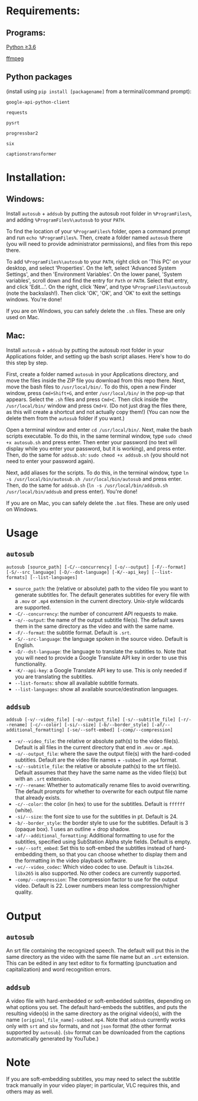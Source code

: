 # Requirements:
## Programs:
[Python &#x2265;3.6](https://python.org)

[ffmpeg](https://ffmpeg.org)

## Python packages
(install using `pip install [packagename]` from a terminal/command prompt):

`google-api-python-client`

`requests`

`pysrt`

`progressbar2`

`six`

`captionstransformer`

# Installation:
## Windows:
Install `autosub` + `addsub` by putting the autosub root folder in `%ProgramFiles%`, and adding `%ProgramFiles%\autosub` to your `PATH`.

To find the location of your `%ProgramFiles%` folder, open a command prompt and run `echo %ProgramFiles%`. Then, create a folder named `autosub` there (you will need to provide administrator permissions), and files from this repo there.

To add `%ProgramFiles%\autosub` to your `PATH`, right click on 'This PC' on your desktop, and select 'Properties'. On the left, select 'Advanced System Settings', and then 'Environment Variables'. On the lower panel, 'System variables', scroll down and find the entry for `Path` or `PATH`. Select that entry, and click 'Edit...'. On the right, click 'New', and type `%ProgramFiles%\autosub` (note the backslash!). Then click 'OK', 'OK', and 'OK' to exit the settings windows. You're done!

If you are on Windows, you can safely delete the `.sh` files. These are only used on Mac.

## Mac:
Install `autosub` + `addsub` by putting the autosub root folder in your Applications folder, and setting up the bash script aliases. Here's how to do this step by step.

First, create a folder named `autosub` in your Applications directory, and move the files inside the ZIP file you download from this repo there. Next, move the bash files to `/usr/local/bin/`. To do this, open a new Finder window, press `Cmd+Shift+G`, and enter `/usr/local/bin/` in the pop-up that appears. Select the `.sh` files and press `Cmd+C`. Then click inside the `/usr/local/bin/` window and press `Cmd+V`. (Do not just drag the files there, as this will create a shortcut and not actually copy them!) (You can now the delete them from the `autosub` folder if you want.)

Open a terminal window and enter `cd /usr/local/bin/`. Next, make the bash scripts executable. To do this, in the same terminal window, type `sudo chmod +x autosub.sh` and press enter. Then enter your password (no text will display while you enter your password, but it is working), and press enter. Then, do the same for `addsub.sh`: `sudo chmod +x addsub.sh` (you should not need to enter your password again).

Next, add aliases for the scripts. To do this, in the terminal window, type `ln -s /usr/local/bin/autosub.sh /usr/local/bin/autosub` and press enter. Then, do the same for `addsub.sh` (`ln -s /usr/local/bin/addsub.sh /usr/local/bin/addsub` and press enter). You're done!

If you are on Mac, you can safely delete the `.bat` files. These are only used on Windows.

# Usage
## `autosub`
`autosub [source_path] [-C/--concurrency] [-o/--output] [-F/--format] [-S/--src_language] [-D/--dst-language] [-K/--api_key] [--list-formats] [--list-languages]`

- `source_path`: the (relative or absolute) path to the video file you want to generate subtitles for. The default generates subtitles for every file with a `.mov` or `.mp4` extension in the current directory. Unix-style wildcards are supported.
- `-C/--concurrency`: the number of concurrent API requests to make.
- `-o/--output`: the name of the output subtitle file(s). The default saves them in the same directory as the video and with the same name.
- `-F/--format`: the subtitle format. Default is `.srt`.
- `-S/--src-language`: the language spoken in the source video. Default is English.
- `-D/--dst-language`: the language to translate the subtitles to. Note that you will need to provide a Google Translate API key in order to use this functionality.
- `-K/--api-key`: a Google Translate API key to use. This is only needed if you are translating the subtitles.
- `--list-formats`: show all available subtitle formats.
- `--list-languages`: show all available source/destination languages.

## `addsub`
`addsub [-v/--video_file] [-o/--output_file] [-s/--subtitle_file] [-r/--rename] [-c/--color] [-si/--size] [-b/--border_style] [-af/--additional_formatting] [-se/--soft-embed] [-comp/--compression]`

- `-v/--video_file`: the relative or absolute path(s) to the video file(s). Default is all files in the current directory that end in `.mov` or `.mp4`.
- `-o/--output_file`: where the save the output file(s) with the hard-coded subtitles. Default are the video file names + `-subbed` in `.mp4` format.
- `-s/--subtitle_file`: the relative or absolute path(s) to the srt file(s). Default assumes that they have the same name as the video file(s) but with an `.srt` extension.
- `-r/--rename`: Whether to automatically rename files to avoid overwriting. The default prompts for whether to overwrite for each output file name that already exists.
- `-c/--color`: the color (in hex) to use for the subtitles. Default is `ffffff` (white).
- `-si/--size`: the font size to use for the subtitles in pt. Default is 24.
- `-b/--border_style`: the border style to use for the subtitles. Default is 3 (opaque box). 1 uses an outline + drop shadow.
- `-af/--additional_formatting`: Additional formatting to use for the subtitles, specified using SubStation Alpha style fields. Default is empty.
- `-se/--soft_embed`: Set this to soft-embed the subtitles instead of hard-embedding them, so that you can choose whether to display them and the formatting in the video playback software.
- `-vc/--video_codec`: Which video codec to use. Default is `libx264`. `libx265` is also supported. No other codecs are currently supported.
- `-comp/--compression`: The compression factor to use for the output video. Default is 22. Lower numbers mean less compression/higher quality.

# Output
## `autosub`
An srt file containing the recognized speech. The default will put this in the same directory as the video with the same file name but an `.srt` extension. This can be edited in any text editor to fix formatting (punctuation and capitalization) and word recognition errors.

## `addsub`
A video file with hard-embedded or soft-embedded subtitles, depending on what options you set. The default hard-embeds the subtitles, and puts the resulting video(s) in the same directory as the original video(s), with the name `[original_file_name]-subbed.mp4`. Note that `addsub` currently works only with `srt` and `sbv` formats, and not `json` format (the other format supported by `autosub`). (`sbv` format can be downloaded from the captions automatically generated by YouTube.)

# Note
If you are soft-embedding subtitles, you may need to select the subtitle track manually in your video player; in particular, VLC requires this, and others may as well.
